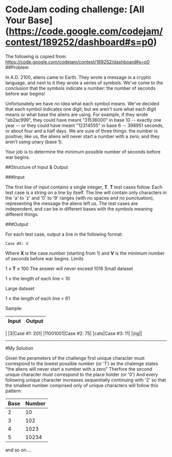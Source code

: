 # CodeJam coding challenge: [All Your Base] (https://code.google.com/codejam/contest/189252/dashboard#s=p0)

The following is copied from: https://code.google.com/codejam/contest/189252/dashboard#s=p0
##Problem

In A.D. 2100, aliens came to Earth. They wrote a message in a cryptic 
language, and next to it they wrote a series of symbols. We've come 
to the conclusion that the symbols indicate a number: the number of 
seconds before war begins!

Unfortunately we have no idea what each symbol means. We've decided 
that each symbol indicates one digit, but we aren't sure what each 
digit means or what base the aliens are using. For example, if they 
wrote "ab2ac999", they could have meant "31536000" in 
base 10 -- exactly one year -- or they could have meant "12314555" 
in base 6 -- 398951 seconds, or about four and a half days. 
We are sure of three things: the number is positive; like us, 
the aliens will never start a number with a zero; and they aren't 
using unary (base 1).

Your job is to determine the minimum possible number of seconds 
before war begins.

##Structure of Input & Output

###Input

The first line of input contains a single integer, **T**. **T** test cases follow. Each test case is a string on a line by itself. The line will contain only characters in the 'a' to 'z' and '0' to '9' ranges (with no spaces and no punctuation), representing the message the aliens left us. The test cases are independent, and can be in different bases with the symbols meaning different things.

###Output

For each test case, output a line in the following format:
```
Case #X: V
```
Where **X** is the case number (starting from 1) and **V** is the minimum number of seconds before war begins.
Limits

1 ≤ **T** ≤ 100
The answer will never exceed 1018
Small dataset

1 ≤ the length of each line < 10

Large dataset

1 ≤ the length of each line < 61

Sample:


|Input| Output|
|:----|:------|
|
|3|Case #1: 201|
|11001001|Case #2: 75|
|cats|Case #3: 11|
|zig||

______________________________________________________________________________________________________________________________________
#My Solution

Given the perameters of the challenge first unique character must correspond to the lowest possible number (or '1')
as the chalenge states "the aliens will never start a number with a zero"
Therfore the second unique character must correspond to the place holder (or '0') 
And every following unique character increases sequentially continuing with '2'
so that the smallest number comprised only of unique characters will follow this pattern:

|Base| Number|
|:----|:------|
|2| 10|
|3| 102|
|4| 1023|
|5| 10234|

and so on....
